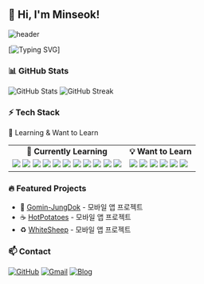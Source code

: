 ## 👋 Hi, I'm Minseok!

![header](https://capsule-render.vercel.app/api?type=waving&color=7FFFD4&height=80&section=header)

[![Typing SVG](https://readme-typing-svg.demolab.com?font=Alkatra&weight=500&size=45&duration=4000&pause=3&color=7FFFD4&center=true&vCenter=true&multiline=true&repeat=true&width=1000&height=100&lines=Welcome+to+Minseok's+GitHub!)]

### 📊 GitHub Stats

![GitHub Stats](https://github-readme-stats.vercel.app/api?username=staralstjr&show_icons=true&theme=dracula)
![GitHub Streak](https://streak-stats.demolab.com?user=staralstjr&theme=dracula)

### ⚡ Tech Stack

🌱 Learning & Want to Learn

<table> <tr> <td align="center"><b>🌱 Currently Learning</b></td> <td align="center"><b>💡 Want to Learn</b></td> </tr> <tr> <td valign="top"> <img src="https://img.shields.io/badge/HTML5-E34F26?style=flat&logo=html5&logoColor=white"/> <img src="https://img.shields.io/badge/CSS3-1572B6?style=flat&logo=css3&logoColor=white"/> <img src="https://img.shields.io/badge/Python-3776AB?style=flat&logo=python&logoColor=white"/> <img src="https://img.shields.io/badge/C-00599C?style=flat&logo=c&logoColor=white"/> <img src="https://img.shields.io/badge/Java-007396?style=flat&logo=java&logoColor=white"/> <img src="https://img.shields.io/badge/Dart-0175C2?style=flat&logo=dart&logoColor=white"/> <img src="https://img.shields.io/badge/Flutter-02569B?style=flat&logo=flutter&logoColor=white"/> <img src="https://img.shields.io/badge/Kotlin-7F52FF?style=flat&logo=kotlin&logoColor=white"/> <img src="https://img.shields.io/badge/Node.js-339933?style=flat&logo=nodedotjs&logoColor=white"/> <img src="https://img.shields.io/badge/GitHub-181717?style=flat&logo=github&logoColor=white"/> <img src="https://img.shields.io/badge/JavaScript-F7DF1E?style=flat&logo=javascript&logoColor=black"/> </td> <td valign="top"> <img src="https://img.shields.io/badge/React-61DAFB?style=flat&logo=react&logoColor=black"/> <img src="https://img.shields.io/badge/React Native-61DAFB?style=flat&logo=react&logoColor=black"/> <img src="https://img.shields.io/badge/Swift-FA7343?style=flat&logo=swift&logoColor=white"/> <img src="https://img.shields.io/badge/Spring-6DB33F?style=flat&logo=spring&logoColor=white"/> <img src="https://img.shields.io/badge/MySQL-4479A1?style=flat&logo=mysql&logoColor=white"/> <img src="https://img.shields.io/badge/AWS-232F3E?style=flat&logo=amazonaws&logoColor=white"/> </td> </tr> </table>

### 🔥 Featured Projects

- 📱 [Gomin-JungDok](https://github.com/SSS-11team/gomin_jungdok-mobile) - 모바일 앱 프로젝트
- ☕️ [HotPotatoes](https://github.com/skhu-Team4/frontend-APP) - 모바일 앱 프로젝트
- ♻️ [WhiteSheep](https://github.com/2025-GDGoC-WhiteSheep/2025-GDGoC-WhiteSheep-Mobile) - 모바일 앱 프로젝트

### 📫 Contact

[![GitHub](https://img.shields.io/badge/GitHub-181717?style=flat&logo=github&logoColor=white)](https://github.com/staralstjr)
[![Gmail](https://img.shields.io/badge/Gmail-D14836?style=flat&logo=gmail&logoColor=white)](mailto:staralstjr@gmail.com)
[![Blog](https://img.shields.io/badge/Blog-03C75A?style=flat&logo=naver&logoColor=white)](https://blog.naver.com/staralstjr)

<!-- color는 원하는 색상 16진수로 지정>

<!--
**staralstjr/staralstjr** is a ✨ _special_ ✨ repository because its `README.md` (this file) appears on your GitHub profile.

Here are some ideas to get you started:

- 🔭 I’m currently working on ...
- 🌱 I’m currently learning ...
- 👯 I’m looking to collaborate on ...
- 🤔 I’m looking for help with ...
- 💬 Ask me about ...
- 📫 How to reach me: ...
- 😄 Pronouns: ...
- ⚡ Fun fact: ...
-->
